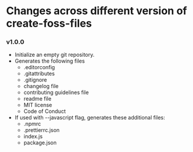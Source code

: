 # Changes across different version of create-foss-files

### v1.0.0

- Initialize an empty git repository.
- Generates the following files
  - .editorconfig
  - .gitattributes
  - .gitignore
  - changelog file
  - contributing guidelines file
  - readme file
  - MIT license
  - Code of Conduct
- If used with --javascript flag, generates these additional files:
  - .npmrc
  - .prettierrc.json
  - index.js
  - package.json
